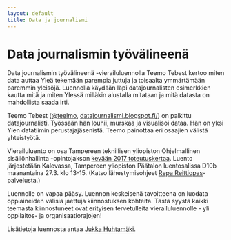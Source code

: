 ```yaml
---
layout: default
title: Data ja journalismi
---
```


# Data journalismin työvälineenä

Data journalismin työvälineenä -vierailuluennolla Teemo Tebest kertoo miten data auttaa Yleä tekemään parempia juttuja ja toisaalta ymmärtämään paremmin yleisöjä. Luennolla käydään läpi datajournalisten esimerkkien kautta mitä ja miten Ylessä milläkin alustalla mitataan ja mitä datasta on mahdollista saada irti.

Teemo Tebest 
([@teelmo](https://twitter.com/teelmo), 
[datajournalismi.blogspot.fi/](http://datajournalismi.blogspot.fi/)) 
on palkittu datajournalisti. 
Työssään hän louhii, murskaa ja visualisoi dataa. 
Hän on yksi Ylen datatiimin perustajajäsenistä. 
Teemo painottaa eri osaajien välistä yhteistyötä. 

Vierailuluento on osa Tampereen teknillisen yliopiston Ohjelmallinen sisällönhallinta -opintojakson [kevään 2017 toteutuskertaa](https://ohsiha.github.io/2017/). 
Luento järjestetään Kalevassa, Tampereen yliopiston Päätalon luentosalissa D10b maanantaina 27.3. klo 13-15. 
(Katso lähestymisohjeet [Repa Reittiopas](http://reittiopas.tampere.fi/#mapcenter(kkj3*3326933*6823534)to(poi*Tampereen%20yliopisto%2C%20Tampere)date(20170327)timetype(arrival)time(1245))-palvelusta.)

Luennolle on vapaa pääsy. 
Luennon keskeisenä tavoitteena on luodata oppiaineiden välisiä jaettuja kiinnostuksen kohteita. 
Tästä syystä kaikki teemasta kiinnostuneet ovat erityisen tervetulleita vierailuluennolle - yli oppilaitos- ja organisaatiorajojen!

Lisätietoja luennosta antaa [Jukka Huhtamäki](http://www.tut.fi/en/person-id-card/index.htm?id=8883).

